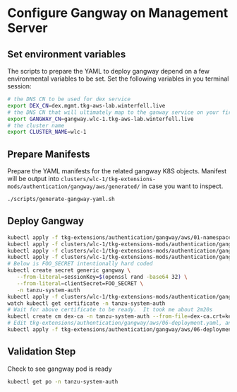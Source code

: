# Configure Gangway on Management Server

## Set environment variables

The scripts to prepare the YAML to deploy gangway depend on a few environmental variables to be set.  Set the following variables in you terminal session:

```bash
# the DNS CN to be used for dex service
export DEX_CN=dex.mgmt.tkg-aws-lab.winterfell.live
# the DNS CN that will ultimately map to the ganway service on your first workload cluster
export GANGWAY_CN=gangway.wlc-1.tkg-aws-lab.winterfell.live
# the cluster name
export CLUSTER_NAME=wlc-1
```

## Prepare Manifests

Prepare the YAML manifests for the related gangway K8S objects.  Manifest will be output into `clusters/wlc-1/tkg-extensions-mods/authentication/gangway/aws/generated/` in case you want to inspect.

```bash
./scripts/generate-gangway-yaml.sh
```

## Deploy Gangway

```bash
kubectl apply -f tkg-extensions/authentication/gangway/aws/01-namespace.yaml
kubectl apply -f clusters/wlc-1/tkg-extensions-mods/authentication/gangway/aws/generated/02-service.yaml
kubectl apply -f clusters/wlc-1/tkg-extensions-mods/authentication/gangway/aws/generated/02b-ingress.yaml
kubectl apply -f clusters/wlc-1/tkg-extensions-mods/authentication/gangway/aws/generated/03-config.yaml
# Below is FOO_SECRET intentionally hard coded
kubectl create secret generic gangway \
   --from-literal=sessionKey=$(openssl rand -base64 32) \
   --from-literal=clientSecret=FOO_SECRET \
   -n tanzu-system-auth
kubectl apply -f clusters/wlc-1/tkg-extensions-mods/authentication/gangway/aws/generated/05-certs.yaml
watch kubectl get certificate -n tanzu-system-auth
# Wait for above certificate to be ready.  It took me about 2m20s
kubectl create cm dex-ca -n tanzu-system-auth --from-file=dex-ca.crt=keys/letsencrypt-ca.pem
# Edit tkg-extensions/authentication/gangway/aws/06-deployment.yaml, and fix line 30 to read "sessionKey" instead of "sesssionKey"
kubectl apply -f tkg-extensions/authentication/gangway/aws/06-deployment.yaml
```

## Validation Step

Check to see gangway pod is ready

```bash
kubectl get po -n tanzu-system-auth
```
